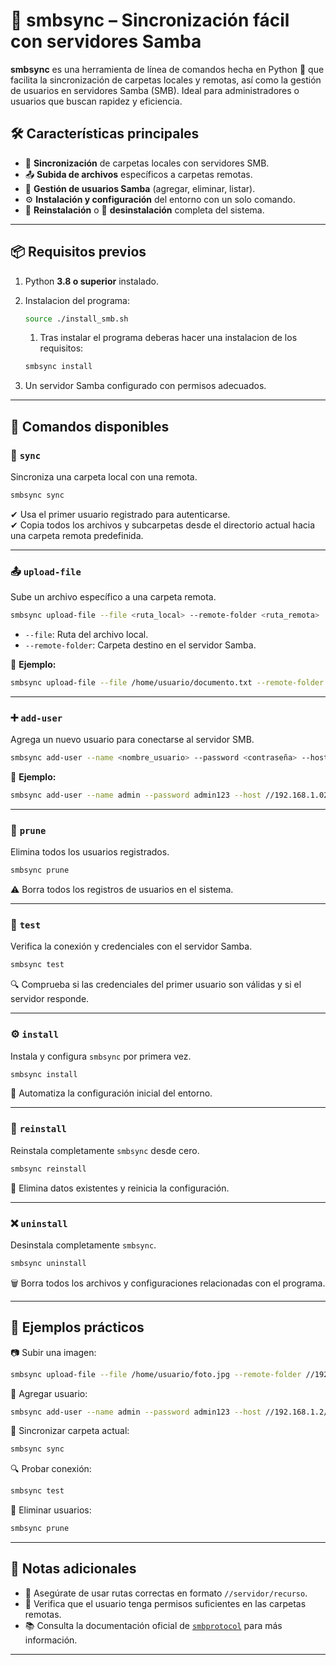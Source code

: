 
# 🚀 **smbsync** – Sincronización fácil con servidores Samba

**smbsync** es una herramienta de línea de comandos hecha en Python 🐍 que facilita la sincronización de carpetas locales y remotas, así como la gestión de usuarios en servidores Samba (SMB). Ideal para administradores o usuarios que buscan rapidez y eficiencia.

## 🛠️ Características principales

- 🔁 **Sincronización** de carpetas locales con servidores SMB.
- 📤 **Subida de archivos** específicos a carpetas remotas.
- 👥 **Gestión de usuarios Samba** (agregar, eliminar, listar).
- ⚙️ **Instalación y configuración** del entorno con un solo comando.
- 🔄 **Reinstalación** o 🧹 **desinstalación** completa del sistema.

---

## 📦 Requisitos previos

1. Python **3.8 o superior** instalado.
2. Instalacion del programa:

   ```bash
   source ./install_smb.sh
   ```

   1. Tras instalar el programa deberas hacer una instalacion de los requisitos:
   ```bash
   smbsync install 
   ```


3. Un servidor Samba configurado con permisos adecuados.

---

## 🧭 Comandos disponibles

### 🔄 `sync`
Sincroniza una carpeta local con una remota.

```bash
smbsync sync
```

✔ Usa el primer usuario registrado para autenticarse.  
✔ Copia todos los archivos y subcarpetas desde el directorio actual hacia una carpeta remota predefinida.

---

### 📤 `upload-file`
Sube un archivo específico a una carpeta remota.

```bash
smbsync upload-file --file <ruta_local> --remote-folder <ruta_remota>
```

- `--file`: Ruta del archivo local.
- `--remote-folder`: Carpeta destino en el servidor Samba.

📌 **Ejemplo:**

```bash
smbsync upload-file --file /home/usuario/documento.txt --remote-folder //192.168.1.2/Resource/Documentos
```

---

### ➕ `add-user`
Agrega un nuevo usuario para conectarse al servidor SMB.

```bash
smbsync add-user --name <nombre_usuario> --password <contraseña> --host <ruta_host>
```

📌 **Ejemplo:**

```bash
smbsync add-user --name admin --password admin123 --host //192.168.1.02/Resource
```

---

### 🧹 `prune`
Elimina todos los usuarios registrados.

```bash
smbsync prune
```

⚠️ Borra todos los registros de usuarios en el sistema.

---

### 🧪 `test`
Verifica la conexión y credenciales con el servidor Samba.

```bash
smbsync test
```

🔍 Comprueba si las credenciales del primer usuario son válidas y si el servidor responde.

---

### ⚙️ `install`
Instala y configura `smbsync` por primera vez.

```bash
smbsync install
```

🧰 Automatiza la configuración inicial del entorno.

---

### 🔁 `reinstall`
Reinstala completamente `smbsync` desde cero.

```bash
smbsync reinstall
```

🧨 Elimina datos existentes y reinicia la configuración.

---

### ❌ `uninstall`
Desinstala completamente `smbsync`.

```bash
smbsync uninstall
```

🗑️ Borra todos los archivos y configuraciones relacionadas con el programa.

---

## 🎯 Ejemplos prácticos

📷 Subir una imagen:
```bash
smbsync upload-file --file /home/usuario/foto.jpg --remote-folder //192.168.1.2/Resource/Fotos
```

👤 Agregar usuario:
```bash
smbsync add-user --name admin --password admin123 --host //192.168.1.2/Resource/RecursosCompartidos
```

📁 Sincronizar carpeta actual:
```bash
smbsync sync
```

🔍 Probar conexión:
```bash
smbsync test
```

🧽 Eliminar usuarios:
```bash
smbsync prune
```

---

## 📝 Notas adicionales

- 📐 Asegúrate de usar rutas correctas en formato `//servidor/recurso`.
- 🔐 Verifica que el usuario tenga permisos suficientes en las carpetas remotas.
- 📚 Consulta la documentación oficial de [`smbprotocol`](https://pypi.org/project/smbprotocol/) para más información.

---
